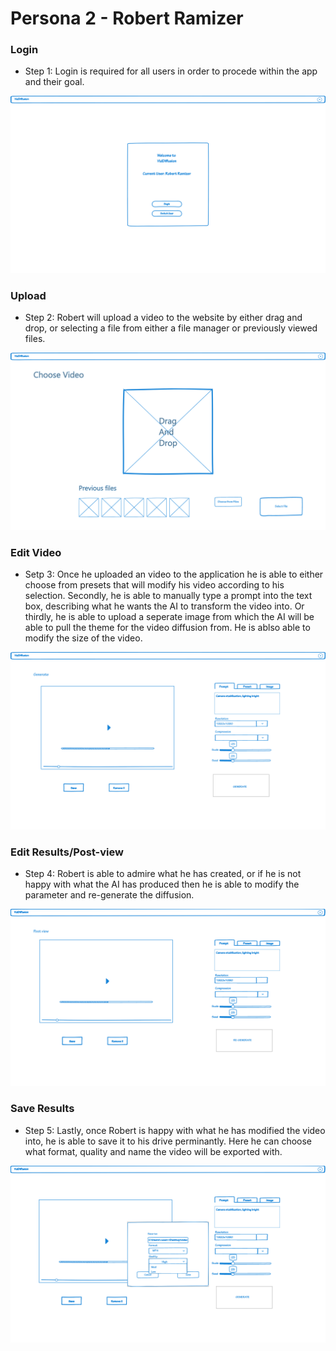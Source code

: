 # Persona 2 - Robert Ramizer
### Login
- Step 1: Login is required for all users in order to procede within the app and their goal.
  
![Login](Login.png)


### Upload
- Step 2: Robert will upload a video to the website by either drag and drop, or selecting a file from either a file manager or previously viewed files. 

![Upload A File](Upload-Edit.png)


### Edit Video
- Setp 3: Once he uploaded an video to the application he is able to either choose from presets that will modify his video according to his selection. Secondly, he is able to manually type a prompt into the text box, describing what he wants the AI to transform the video into. Or thirdly, he is able to upload a seperate image from which the AI will be able to pull the theme for the video diffusion from. He is ablso able to modify the size of the video.
  
![Edit Video](Edit-Prompt.png)


### Edit Results/Post-view
- Step 4: Robert is able to admire what he has created, or if he is not happy with what the AI has produced then he is able to modify the parameter and re-generate the diffusion. 

![Edit Results](edit-result.png)


### Save Results
- Step 5: Lastly, once Robert is happy with what he has modified the video into, he is able to save it to his drive perminantly. Here he can choose what format, quality and name the video will be exported with. 

![Save Results](save-to-file.png)
